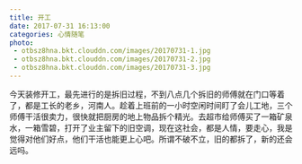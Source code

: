 ```yaml
---
title: 开工
date: 2017-07-31 16:13:00
categories: 心情随笔
photo:
 - otbsz8hna.bkt.clouddn.com/images/20170731-1.jpg
 - otbsz8hna.bkt.clouddn.com/images/20170731-2.jpg
 - otbsz8hna.bkt.clouddn.com/images/20170731-3.jpg
---
```

今天装修开工，最先进行的是拆旧过程，不到八点几个拆旧的师傅就在门口等着了，都是工长的老乡，河南人。趁着上班前的一小时空闲时间盯了会儿工地，三个师傅干活很卖力，很快就把厨房的地上物品拆个精光。去超市给师傅买了一箱矿泉水，一箱雪碧，打开了业主留下的旧空调，现在这社会，都是人情，要走心，我是觉得对他们好点，他们干活也能更上心吧。所谓不破不立，旧的都拆了，新的还会远吗。